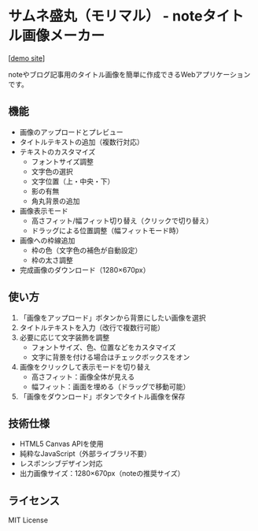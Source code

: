 # サムネ盛丸（モリマル） - noteタイトル画像メーカー
[[demo site](https://motohasystem.github.io/note-title-crafter/)]

noteやブログ記事用のタイトル画像を簡単に作成できるWebアプリケーションです。

## 機能

- 画像のアップロードとプレビュー
- タイトルテキストの追加（複数行対応）
- テキストのカスタマイズ
  - フォントサイズ調整
  - 文字色の選択
  - 文字位置（上・中央・下）
  - 影の有無
  - 角丸背景の追加
- 画像表示モード
  - 高さフィット/幅フィット切り替え（クリックで切り替え）
  - ドラッグによる位置調整（幅フィットモード時）
- 画像への枠線追加
  - 枠の色（文字色の補色が自動設定）
  - 枠の太さ調整
- 完成画像のダウンロード（1280×670px）

## 使い方

1. 「画像をアップロード」ボタンから背景にしたい画像を選択
2. タイトルテキストを入力（改行で複数行可能）
3. 必要に応じて文字装飾を調整
   - フォントサイズ、色、位置などをカスタマイズ
   - 文字に背景を付ける場合はチェックボックスをオン
4. 画像をクリックして表示モードを切り替え
   - 高さフィット：画像全体が見える
   - 幅フィット：画面を埋める（ドラッグで移動可能）
5. 「画像をダウンロード」ボタンでタイトル画像を保存

## 技術仕様

- HTML5 Canvas APIを使用
- 純粋なJavaScript（外部ライブラリ不要）
- レスポンシブデザイン対応
- 出力画像サイズ：1280×670px（noteの推奨サイズ）

## ライセンス

MIT License